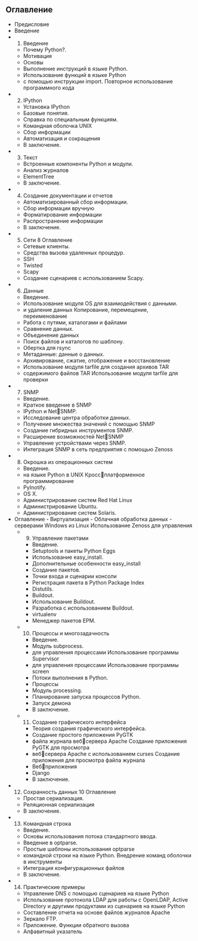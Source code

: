 ## Оглавление


   - Предисловие
   - Введение
- 1. Введение
   - Почему Python?.
   - Мотивация
   - Основы
   - Выполнение инструкций в языке Python.
   - Использование функций в языке Python
   - с помощью инструкции import. Повторное использование программного кода
- 2. IPython
   - Установка IPython
   - Базовые понятия.
   - Справка по специальным функциям.
   - Командная оболочка UNIX
   - Сбор информации
   - Автоматизация и сокращения
   - В заключение.
- 3. Текст
   - Встроенные компоненты Python и модули.
   - Анализ журналов
   - ElementTree
   - В заключение.
- 4. Создание документации и отчетов
   - Автоматизированный сбор информации.
   - Сбор информации вручную
   - Форматирование информации
   - Распространение информации
   - В заключение.
- 5. Сети 8 Оглавление
   - Сетевые клиенты.
   - Средства вызова удаленных процедур.
   - SSH
   - Twisted
   - Scapy
   - Создание сценариев с использованием Scapy.
- 6. Данные
   - Введение.
   - Использование модуля OS для взаимодействия с данными.
   - и удаление данных Копирование, перемещение, переименование
   - Работа с путями, каталогами и файлами
   - Сравнение данных.
   - Объединение данных
   - Поиск файлов и каталогов по шаблону.
   - Обертка для rsync
   - Метаданные: данные о данных.
   - Архивирование, сжатие, отображение и восстановление
   - Использование модуля tarfile для создания архивов TAR
   - содержимого файлов TAR Использование модуля tarfile для проверки
- 7. SNMP
   - Введение.
   - Краткое введение в SNMP
   - IPython и NetSNMP.
   - Исследование центра обработки данных.
   - Получение множества значений с помощью SNMP
   - Создание гибридных инструментов SNMP.
   - Расширение возможностей NetSNMP
   - Управление устройствами через SNMP.
   - Интеграция SNMP в сеть предприятия с помощью Zenoss
- 8. Окрошка из операционных систем
   - Введение.
   - на языке Python в UNIX Кроссплатформенное программирование
   - PyInotify.
   - OS X.
   - Администрирование систем Red Hat Linux
   - Администрирование Ubuntu.
   - Администрирование систем Solaris.
- Оглавление
      - Виртуализация
      - Облачная обработка данных
      - серверами Windows из Linux Использование Zenoss для управления
   - 9. Управление пакетами
      - Введение.
      - Setuptools и пакеты Python Eggs
      - Использование easy_install.
      - Дополнительные особенности easy_install
      - Создание пакетов.
      - Точки входа и сценарии консоли
      - Регистрация пакета в Python Package Index
      - Distutils.
      - Buildout.
      - Использование Buildout.
      - Разработка с использованием Buildout.
      - virtualenv
      - Менеджер пакетов EPM.
   - 10. Процессы и многозадачность
      - Введение.
      - Модуль subprocess.
      - для управления процессами Использование программы Supervisor
      - для управления процессами Использование программы screen
      - Потоки выполнения в Python.
      - Процессы
      - Модуль processing.
      - Планирование запуска процессов Python.
      - Запуск демона
      - В заключение.
   - 11. Создание графического интерфейса
      - Теория создания графического интерфейса.
      - Создание простого приложения PyGTK
      - файла журнала вебсервера Apache Создание приложения PyGTK для просмотра
      - вебсервера Apache с использованием curses Создание приложения для просмотра файла журнала
      - Вебприложения
      - Django
      - В заключение.
- 12. Сохранность данных 10 Оглавление
   - Простая сериализация.
   - Реляционная сериализация
   - В заключение.
- 13. Командная строка
   - Введение.
   - Основы использования потока стандартного ввода.
   - Введение в optparse.
   - Простые шаблоны использования optparse
   - командной строки на языке Python. Внедрение команд оболочки в инструменты
   - Интеграция конфигурационных файлов
   - В заключение.
- 14. Практические примеры
   - Управление DNS с помощью сценариев на языке Python
   - Использование протокола LDAP для работы с OpenLDAP, Active Directory и другими продуктами из сценариев на языке Python
   - Составление отчета на основе файлов журналов Apache
   - Зеркало FTP.
   - Приложение. Функции обратного вызова
   - Алфавитный указатель
